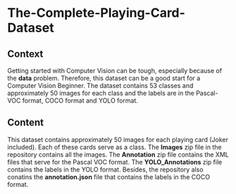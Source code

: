 # The-Complete-Playing-Card-Dataset

## Context

Getting started with Computer Vision can be tough, especially because of the **data** problem. Therefore, this dataset can be a good start for a Computer Vision Beginner. 
The dataset contains 53 classes and approximately 50 images for each class and the labels are in the Pascal-VOC format, COCO format and YOLO format.

## Content

This dataset contains approximately 50 images for each playing card (Joker included). Each of these cards serve as a class. 
The **Images** zip file in the repository contains all the images. The **Annotation** zip file contains the XML files that serve for the Pascal VOC format. 
The **YOLO_Annotations** zip file contains the labels in the YOLO format. 
Besides, the repository also conatins the **annotation.json** file that contains the labels in the COCO format.
